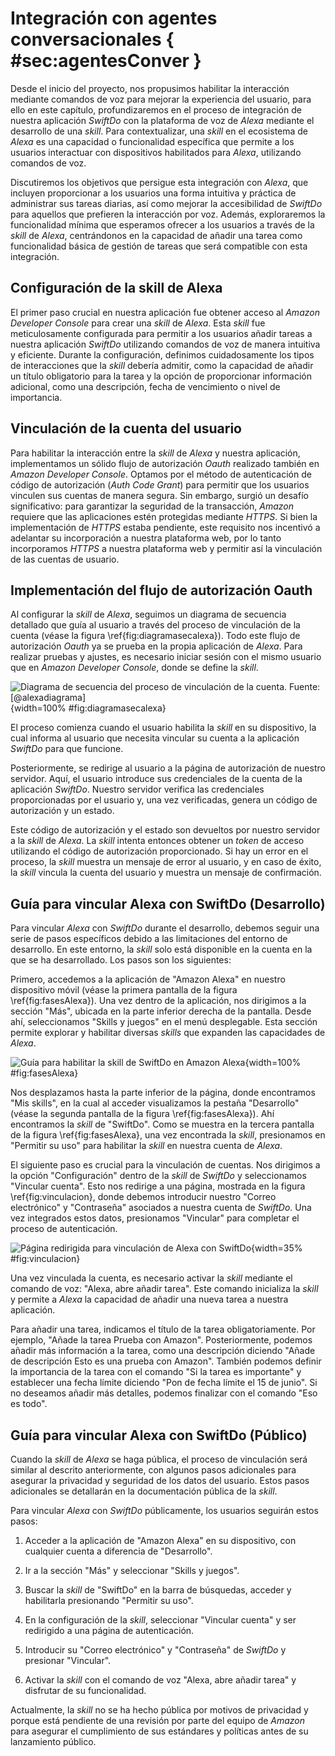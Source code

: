 # Integración con agentes conversacionales { #sec:agentesConver }

Desde el inicio del proyecto, nos propusimos habilitar la interacción mediante comandos de voz para mejorar la experiencia del usuario, para ello en este capítulo, profundizaremos en el proceso de integración de nuestra aplicación *SwiftDo* con la plataforma de voz de *Alexa* mediante el desarrollo de una *skill*. Para contextualizar, una *skill* en el ecosistema de *Alexa* es una capacidad o funcionalidad específica que permite a los usuarios interactuar con dispositivos habilitados para *Alexa*, utilizando comandos de voz.

Discutiremos los objetivos que persigue esta integración con *Alexa*, que incluyen proporcionar a los usuarios una forma intuitiva y práctica de administrar sus tareas diarias, así como mejorar la accesibilidad de *SwiftDo* para aquellos que prefieren la interacción por voz. Además, exploraremos la funcionalidad mínima que esperamos ofrecer a los usuarios a través de la *skill* de *Alexa*, centrándonos en la capacidad de añadir una tarea como funcionalidad básica de gestión de tareas que será compatible con esta integración.

## Configuración de la skill de Alexa

El primer paso crucial en nuestra aplicación fue obtener acceso al *Amazon Developer Console* para crear una *skill* de *Alexa*. Esta *skill* fue meticulosamente configurada para permitir a los usuarios añadir tareas a nuestra aplicación *SwiftDo* utilizando comandos de voz de manera intuitiva y eficiente. Durante la configuración, definimos cuidadosamente los tipos de interacciones que la *skill* debería admitir, como la capacidad de añadir un título obligatorio para la tarea y la opción de proporcionar información adicional, como una descripción, fecha de vencimiento o nivel de importancia.

## Vinculación de la cuenta del usuario

Para habilitar la interacción entre la *skill* de *Alexa* y nuestra aplicación, implementamos un sólido flujo de autorización *Oauth* realizado también en *Amazon Developer Console*. Optamos por el método de autenticación de código de autorización (*Auth Code Grant*) para permitir que los usuarios vinculen sus cuentas de manera segura. Sin embargo, surgió un desafío significativo: para garantizar la seguridad de la transacción, *Amazon* requiere que las aplicaciones estén protegidas mediante *HTTPS*. Si bien la implementación de *HTTPS* estaba pendiente, este requisito nos incentivó a adelantar su incorporación a nuestra plataforma web, por lo tanto incorporamos *HTTPS*  a nuestra plataforma web y permitir así la vinculación de las cuentas de usuario.

## Implementación del flujo de autorización Oauth

Al configurar la *skill* de *Alexa*, seguimos un diagrama de secuencia detallado que guía al usuario a través del proceso de vinculación de la cuenta (véase la figura \ref{fig:diagramasecalexa}). Todo este flujo de autorización *Oauth* ya se prueba en la propia aplicación de *Alexa*. Para realizar pruebas y ajustes, es necesario iniciar sesión con el mismo usuario que en *Amazon Developer Console*, donde se define la *skill*.

![Diagrama de secuencia del proceso de vinculación de la cuenta. Fuente: [@alexadiagrama]](img/diagramasecalexa.png){width=100% #fig:diagramasecalexa}

El proceso comienza cuando el usuario habilita la *skill* en su dispositivo, la cual informa al usuario que necesita vincular su cuenta a la aplicación *SwiftDo* para que funcione.

Posteriormente, se redirige al usuario a la página de autorización de nuestro servidor. Aquí, el usuario introduce sus credenciales de la cuenta de la aplicación *SwiftDo*. Nuestro servidor verifica las credenciales proporcionadas por el usuario y, una vez verificadas, genera un código de autorización y un estado.

Este código de autorización y el estado son devueltos por nuestro servidor a la *skill* de *Alexa*. La *skill* intenta entonces obtener un *token* de acceso utilizando el código de autorización proporcionado. Si hay un error en el proceso, la *skill* muestra un mensaje de error al usuario, y en caso de éxito, la *skill* vincula la cuenta del usuario y muestra un mensaje de confirmación.

## Guía para vincular Alexa con SwiftDo (Desarrollo)

Para vincular *Alexa* con *SwiftDo* durante el desarrollo, debemos seguir una serie de pasos específicos debido a las limitaciones del entorno de desarrollo. En este entorno, la *skill* solo está disponible en la cuenta en la que se ha desarrollado. Los pasos son los siguientes:

Primero, accedemos a la aplicación de "Amazon Alexa" en nuestro dispositivo móvil (véase la primera pantalla de la figura \ref{fig:fasesAlexa}). Una vez dentro de la aplicación, nos dirigimos a la sección "Más", ubicada en la parte inferior derecha de la pantalla. Desde ahí, seleccionamos "Skills y juegos" en el menú desplegable. Esta sección permite explorar y habilitar diversas *skills* que expanden las capacidades de *Alexa*.

![Guía para habilitar la skill de SwiftDo en Amazon Alexa](img/fasesAlexa.png){width=100% #fig:fasesAlexa}

Nos desplazamos hasta la parte inferior de la página, donde encontramos "Mis skills", en la cual al acceder visualizamos la pestaña "Desarrollo" (véase la segunda pantalla de la figura \ref{fig:fasesAlexa}). Ahí encontramos la *skill* de "SwiftDo". Como se muestra en la tercera pantalla de la figura \ref{fig:fasesAlexa}, una vez encontrada la *skill*, presionamos en "Permitir su uso" para habilitar la *skill* en nuestra cuenta de *Alexa*.

El siguiente paso es crucial para la vinculación de cuentas. Nos dirigimos a la opción "Configuración" dentro de la *skill* de *SwiftDo* y seleccionamos "Vincular cuenta". Esto nos redirige a una página, mostrada en la figura \ref{fig:vinculacion}, donde debemos introducir nuestro "Correo electrónico" y "Contraseña" asociados a nuestra cuenta de *SwiftDo*. Una vez integrados estos datos, presionamos "Vincular" para completar el proceso de autenticación.

![Página redirigida para vinculación de Alexa con SwiftDo](img/vinculacion.png){width=35% #fig:vinculacion}

Una vez vinculada la cuenta, es necesario activar la *skill* mediante el comando de voz: "Alexa, abre añadir tarea". Este comando inicializa la *skill* y permite a *Alexa* la capacidad de añadir una nueva tarea a nuestra aplicación.

Para añadir una tarea, indicamos el título de la tarea obligatoriamente. Por ejemplo, "Añade la tarea Prueba con Amazon". Posteriormente, podemos añadir más información a la tarea, como una descripción diciendo "Añade de descripción Esto es una prueba con Amazon". También podemos definir la importancia de la tarea con el comando "Si la tarea es importante" y establecer una fecha límite diciendo "Pon de fecha límite el 15 de junio". Si no deseamos añadir más detalles, podemos finalizar con el comando "Eso es todo".

## Guía para vincular Alexa con SwiftDo (Público)

Cuando la *skill* de *Alexa* se haga pública, el proceso de vinculación será similar al descrito anteriormente, con algunos pasos adicionales para asegurar la privacidad y seguridad de los datos del usuario. Estos pasos adicionales se detallarán en la documentación pública de la *skill*.

Para vincular *Alexa* con *SwiftDo* públicamente, los usuarios seguirán estos pasos:

1. Acceder a la aplicación de "Amazon Alexa" en su dispositivo, con cualquier cuenta a diferencia de "Desarrollo".

2. Ir a la sección "Más" y seleccionar "Skills y juegos".

3. Buscar la *skill* de "SwiftDo" en la barra de búsquedas, acceder y habilitarla presionando "Permitir su uso".

4. En la configuración de la *skill*, seleccionar "Vincular cuenta" y ser redirigido a una página de autenticación.

5. Introducir su "Correo electrónico" y "Contraseña" de *SwiftDo* y presionar "Vincular".

6. Activar la *skill* con el comando de voz "Alexa, abre añadir tarea" y disfrutar de su funcionalidad.

Actualmente, la *skill* no se ha hecho pública por motivos de privacidad y porque está pendiente de una revisión por parte del equipo de *Amazon* para asegurar el cumplimiento de sus estándares y políticas antes de su lanzamiento público.
